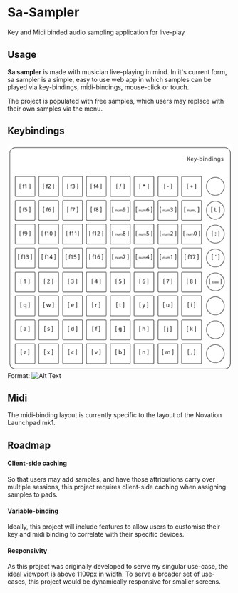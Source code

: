 # Sa-Sampler
 Key and Midi binded audio sampling application for live-play

## Usage
 **Sa sampler** is made with musician live-playing in mind. In it's current form, sa sampler is a simple, easy to use web app in which samples can be played via key-bindings, midi-bindings, mouse-click or touch.

 The project is populated with free samples, which users may replace with their own samples via the menu.

## Keybindings
 ![Sa-Sampler Key-bindings](/img/sa-sampler-key-bindings.png)
 Format: ![Alt Text](url)

## Midi
 The midi-binding layout is currently specific to the layout of the Novation Launchpad mk1.

## Roadmap

#### Client-side caching
 So that users may add samples, and have those attributions carry over multiple sessions, this project requires client-side caching when assigning samples to pads.

#### Variable-binding
 Ideally, this project will include features to allow users to customise their key and midi binding to correlate with their specific devices.

#### Responsivity
 As this project was originally developed to serve my singular use-case, the ideal viewport is above 1100px in width. To serve a broader set of use-cases, this project would be dynamically responsive for smaller screens.
